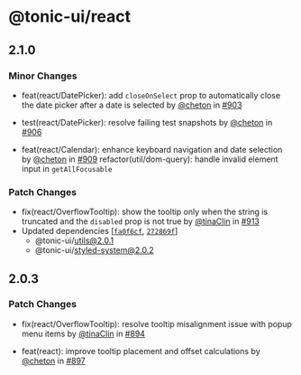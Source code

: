 # @tonic-ui/react

## 2.1.0

### Minor Changes

- feat(react/DatePicker): add `closeOnSelect` prop to automatically close the date picker after a date is selected by [@cheton](https://github.com/cheton) in [#903](https://github.com/trendmicro-frontend/tonic-ui/pull/903)

- test(react/DatePicker): resolve failing test snapshots by [@cheton](https://github.com/cheton) in [#906](https://github.com/trendmicro-frontend/tonic-ui/pull/906)

- feat(react/Calendar): enhance keyboard navigation and date selection by [@cheton](https://github.com/cheton) in [#909](https://github.com/trendmicro-frontend/tonic-ui/pull/909)
  refactor(util/dom-query): handle invalid element input in `getAllFocusable`

### Patch Changes

- fix(react/OverflowTooltip): show the tooltip only when the string is truncated and the `disabled` prop is not true by [@tinaClin](https://github.com/tinaClin) in [#913](https://github.com/trendmicro-frontend/tonic-ui/pull/913)
- Updated dependencies [[`fa0f6cf`](https://github.com/trendmicro-frontend/tonic-ui/commit/fa0f6cf55672689cc2058c512f65afe3854e8e9a), [`272869f`](https://github.com/trendmicro-frontend/tonic-ui/commit/272869f92a6614a66767200a9a4cdf3d50bc07b1)]
  - @tonic-ui/utils@2.0.1
  - @tonic-ui/styled-system@2.0.2

## 2.0.3

### Patch Changes

- fix(react/OverflowTooltip): resolve tooltip misalignment issue with popup menu items by [@tinaClin](https://github.com/tinaClin) in [#894](https://github.com/trendmicro-frontend/tonic-ui/pull/894)

- feat(react): improve tooltip placement and offset calculations by [@cheton](https://github.com/cheton) in [#897](https://github.com/trendmicro-frontend/tonic-ui/pull/897)
